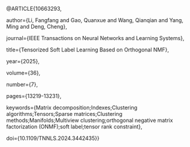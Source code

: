 @ARTICLE{10663293,

  author={Li, Fangfang and Gao, Quanxue and Wang, Qianqian and Yang, Ming and Deng, Cheng},
  
  journal={IEEE Transactions on Neural Networks and Learning Systems}, 
  
  title={Tensorized Soft Label Learning Based on Orthogonal NMF}, 
  
  year={2025},
  
  volume={36},
  
  number={7},
  
  pages={13219-13231},
  
  keywords={Matrix decomposition;Indexes;Clustering algorithms;Tensors;Sparse matrices;Clustering methods;Manifolds;Multiview clustering;orthogonal negative matrix factorization (ONMF);soft label;tensor rank constraint},
  
  doi={10.1109/TNNLS.2024.3442435}}
